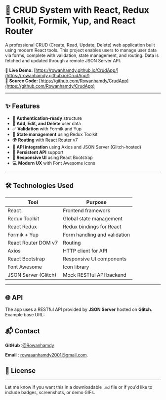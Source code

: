 # 🚀 CRUD System with React, Redux Toolkit, Formik, Yup, and React Router

A professional CRUD (Create, Read, Update, Delete) web application built using modern React tools. This project enables users to manage user data via forms, complete with validation, state management, and routing. Data is fetched and updated through a remote JSON Server API.

🔗 **Live Demo:** [https://rowanhamdy.github.io/CrudApp/](https://rowanhamdy.github.io/CrudApp/)  
📁 **Source Code:** [https://github.com/Rowanhamdy/CrudApp](https://github.com/Rowanhamdy/CrudApp)

---

## ✨ Features

- 🔐 **Authentication-ready** structure
- 📝 **Add, Edit, and Delete** user data
- ✅ **Validation** with Formik and Yup
- 🔄 **State management** using Redux Toolkit
- 🌍 **Routing** with React Router v7
- 📡 **API integration** using Axios and JSON Server (Glitch-hosted)
- 💾 **Persistent API** support
- 🎨 **Responsive UI** using React Bootstrap
- 💻 **Modern UX** with Font Awesome icons

---

## 🛠️ Technologies Used

| Tool                  | Purpose                          |
|-----------------------|----------------------------------|
| React                 | Frontend framework               |
| Redux Toolkit         | Global state management          |
| React Redux           | Redux bindings for React         |
| Formik + Yup          | Form handling and validation     |
| React Router DOM v7   | Routing                          |
| Axios                 | HTTP client for API              |
| React Bootstrap       | Responsive UI components         |
| Font Awesome          | Icon library                     |
| JSON Server (Glitch)  | Mock RESTful API backend         |

---

## 🌐 API

The app uses a RESTful API provided by **JSON Server** hosted on **Glitch**.  
Example base URL:

## 📬 Contact
**GitHub** :[@Rowanhamdy](https://github.com/Rowanhamdy.)

**Email** : rowaaanhamdy2001@gmail.com.

## 📌 License

---

Let me know if you want this in a downloadable `.md` file or if you'd like to include badges, screenshots, or demo GIFs.



